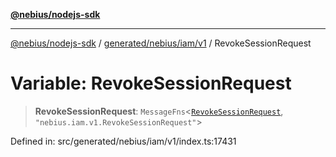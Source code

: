 [**@nebius/nodejs-sdk**](../../../../../README.md)

***

[@nebius/nodejs-sdk](../../../../../README.md) / [generated/nebius/iam/v1](../README.md) / RevokeSessionRequest

# Variable: RevokeSessionRequest

> **RevokeSessionRequest**: `MessageFns`\<[`RevokeSessionRequest`](../interfaces/RevokeSessionRequest.md), `"nebius.iam.v1.RevokeSessionRequest"`\>

Defined in: src/generated/nebius/iam/v1/index.ts:17431
